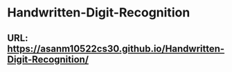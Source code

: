 # Handwritten-Digit-Recognition

## URL: https://asanm10522cs30.github.io/Handwritten-Digit-Recognition/
